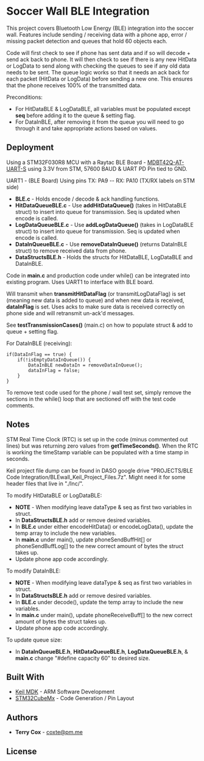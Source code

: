 # Soccer Wall BLE Integration

This project covers Bluetooth Low Energy (BLE) integration into the soccer wall. Features include sending / receiving data with a phone app, error / missing packet detection and queues that hold 60 objects each.

Code will first check to see if phone has sent data and if so will decode + send ack back to phone. It will then check to see if there is any new HitData or LogData to send along with checking the queues to see if any old data needs to be sent. The queue logic works so that it needs an ack back for each packet (HitData or LogData) before sending a new one. This ensures that the phone receives 100% of the transmitted data.

Preconditions:

* For HitDataBLE & LogDataBLE, all variables must be populated except **seq** before adding it to the queue & setting flag.
* For DataInBLE, after removing it from the queue you will need to go through it and take appropriate actions based on values.

## Deployment

Using a STM32F030R8 MCU with a Raytac BLE Board - [MDBT42Q-AT-UART-S](https://www.raytac.com/product/ins.php?index_id=83) using 3.3V from STM, 57600 BAUD & UART PD Pin tied to GND.

UART1 - (BLE Board) Using pins TX: PA9 -- RX: PA10 (TX/RX labels on STM side)

* **BLE.c** - Holds encode / decode & ack handling functions.
* **HitDataQueueBLE.c** - Use **addHitDataQueue()** (takes in HitDataBLE struct) to insert into queue for transmission. Seq is updated when encode is called.
* **LogDataQueueBLE.c** - Use **addLogDataQueue()** (takes in LogDataBLE struct) to insert into queue for transmission. Seq is updated when encode is called.
* **DataInQueueBLE.c** - Use **removeDataInQueue()** (returns DataInBLE struct) to remove received data from phone.
* **DataStructsBLE.h** - Holds the structs for HitDataBLE, LogDataBLE and DataInBLE.

Code in **main.c** and production code under while() can be integrated into existing program. Uses UART1 to interface with BLE board.

Will transmit when **transmitHitDataFlag** (or transmitLogDataFlag) is set (meaning new data is added to queue) and when new data is received, **dataInFlag** is set. Uses acks to make sure data is received correctly on phone side and will retransmit un-ack'd messages.

See **testTransmissionCases()** (main.c) on how to populate struct & add to queue + setting flag.

For DataInBLE (receiving):
```
if(DataInFlag == true) {
	if(!isEmptyDataInQueue()) {
		DataInBLE newDataIn = removeDataInQueue();
		dataInFlag = false;
	}
}
```

To remove test code used for the phone / wall test set, simply remove the sections in the while() loop that are sectioned off with the test code comments.

## Notes

STM Real Time Clock (RTC) is set up in the code (minus commented out lines) but was returning zero values from **getTimeSeconds()**. When the RTC is working the timeStamp variable can be populated with a time stamp in seconds.

Keil project file dump can be found in DASO google drive "PROJECTS/BLE Code Integration/BLEwall_Keil_Project_Files.7z". Might need it for some header files that live in "./Inc/".

To modify HitDataBLE or LogDataBLE:

* **NOTE** - When modifying leave dataType & seq as first two variables in struct.
* In **DataStructsBLE.h** add or remove desired variables.
* In **BLE.c** under either encodeHitData() or encodeLogData(), update the temp array to include the new variables.
* In **main.c** under main(), update phoneSendBuffHit[] or phoneSendBuffLog[] to the new correct amount of bytes the struct takes up.
* Update phone app code accordingly.

To modify DataInBLE:

* **NOTE** - When modifying leave dataType & seq as first two variables in struct.
* In **DataStructsBLE.h** add or remove desired variables.
* In **BLE.c** under decode(), update the temp array to include the new variables.
* In **main.c** under main(), update phoneReceiveBuff[] to the new correct amount of bytes the struct takes up.
* Update phone app code accordingly.

To update queue size:

* In **DataInQueueBLE.h**, **HitDataQueueBLE.h**, **LogDataQueueBLE.h**, & **main.c** change "#define capacity 60" to desired size.

## Built With

* [Keil MDK](http://www2.keil.com/mdk5) - ARM Software Development
* [STM32CubeMx](https://www.st.com/en/development-tools/stm32cubemx.html) - Code Generation / Pin Layout


## Authors

* **Terry Cox** - coxte@pm.me


## License
